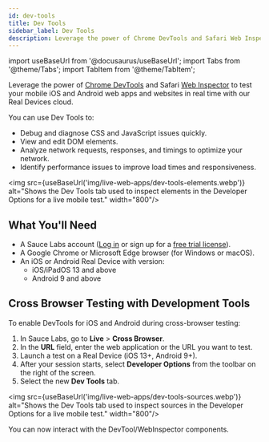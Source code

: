 ```yaml
---
id: dev-tools
title: Dev Tools
sidebar_label: Dev Tools
description: Leverage the power of Chrome DevTools and Safari Web Inspector to test your mobile iOS and Android web apps and websites in real-time with our Real Devices cloud.
---
```


import useBaseUrl from '@docusaurus/useBaseUrl';
import Tabs from '@theme/Tabs';
import TabItem from '@theme/TabItem';

Leverage the power of [Chrome DevTools](https://developer.chrome.com/docs/devtools/) and Safari [Web Inspector](https://developer.apple.com/safari/tools/#current) to test your mobile iOS and Android web apps and websites in real time with our Real Devices cloud.

You can use Dev Tools to:

- Debug and diagnose CSS and JavaScript issues quickly.
- View and edit DOM elements.
- Analyze network requests, responses, and timings to optimize your network.
- Identify performance issues to improve load times and responsiveness.

<img src={useBaseUrl('img/live-web-apps/dev-tools-elements.webp')} alt="Shows the Dev Tools tab used to inspect elements in the Developer Options for a live mobile test." width="800"/>

## What You'll Need

- A Sauce Labs account ([Log in](https://accounts.saucelabs.com/am/XUI/#login/) or sign up for a [free trial license](https://saucelabs.com/sign-up)).
- A Google Chrome or Microsoft Edge browser (for Windows or macOS).
- An iOS or Android Real Device with version:
  - iOS/iPadOS 13 and above
  - Android 9 and above

## Cross Browser Testing with Development Tools

To enable DevTools for iOS and Android during cross-browser testing:

1. In Sauce Labs, go to **Live** > **Cross Browser**.
2. In the **URL** field, enter the web application or the URL you want to test.
3. Launch a test on a Real Device (iOS 13+, Android 9+).
4. After your session starts, select **Developer Options** from the toolbar on the right of the screen.
5. Select the new **Dev Tools** tab.

<img src={useBaseUrl('img/live-web-apps/dev-tools-sources.webp')} alt="Shows the Dev Tools tab used to inspect sources in the Developer Options for a live mobile test." width="800"/>

You can now interact with the DevTool/WebInspector components.
